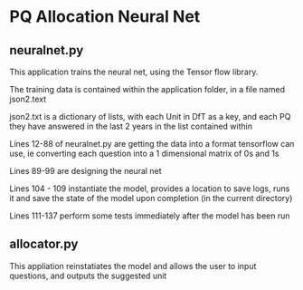 # PQ Allocation Neural Net #

## neuralnet.py ##

This application trains the neural net, using the Tensor flow library.

The training data is contained within the application folder, in a file named json2.text

json2.txt is a dictionary of lists, with each Unit in DfT as a key, and each PQ they have answered in the last 2 years in the list contained within

Lines 12-88 of neuralnet.py are getting the data into a format tensorflow can use, ie converting each question into a 1 dimensional matrix of 0s and 1s

Lines 89-99 are designing the neural net

Lines 104 - 109 instantiate the model, provides a location to save logs, runs it and save the state of the model upon completion (in the current directory)

Lines 111-137 perform some tests immediately after the model has been run

## allocator.py ##

This appliation reinstatiates the model and allows the user to input questions, and outputs the suggested unit
